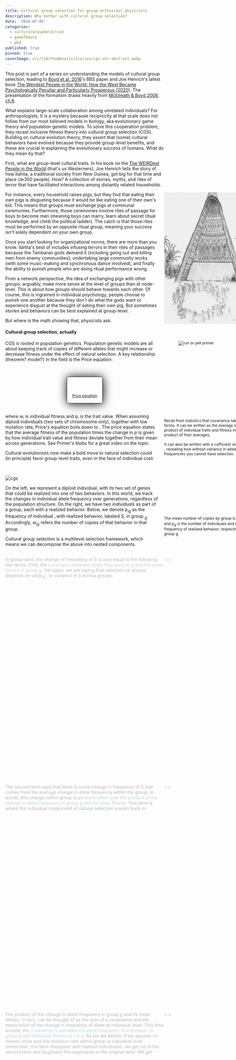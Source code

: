 ```yaml
---
title: Cultural group selection for group-enthusiast physicists
description: Why bother with cultural group selection?
date: '2024-07-05'
categories:
  - culturalGroupSelection
  - gameTheory
  - phd
published: true
pinned: true
coverImage: src/lib/thumbnails/stories/cgs-ver-abstract.webp
---
```


<script>
  import Katex from '$lib/components/Katex.svelte';
  import Scrolly from "$lib/components/helpers/Scrolly.svelte"
  
  let currentStep = 0;
  $: currentForm = 0;

  function handleClick() {
    currentForm = (currentForm + 1) % 2;
  } 
  
  const wg = "w_g = \\frac{1}{n_g} \\sum_i w_{ig}";

  const wbar_change_p = "\\bar{w} \\triangle p";
  const wg_change_pg = "w_{g} \\triangle p_{g}";
  const wig_change_pig = "w_{ig} \\triangle p_{ig}";
  
  const covar_wg_pg = "\\text{cov} (w_{g}, p_{g})";
  const covar_wig_pig = "\\text{cov} (w_{ig}, p_{ig})";
  const covar_eq = "\\text{cov}(x,y) = \\text{var}(x)\\beta(y,x)"

	const price_wiki = "\\bar{w} \\triangle p = \\text{cov} (w_{i}, p_{i})+ E \\big(w_i \\triangle p_i)";
	const price_diploid = "\\bar{w} \\triangle p = \\text{cov} (w_{i}, p_{i})";
	const price_mb = "\\bar{w} \\triangle p_g = \\text{cov} (w_{g}, p_{g})+E\\big[\\text{cov} (w_{ig}, p_{ig})\\big]";
	const price_mb2 = "\\bar{w} \\triangle p_g = \\text{var} (p_g) \\beta(w_{g}, p_{g})+E\\big[\\text{var}(p_{ig}) \\beta (w_{ig}, p_{ig})\\big]";
	
  const boyd_evidence = "\\frac{\\text{Group benefit}}{\\text{Individual cost}} > \\frac{1-F_{st}}{F_{st}}";
		
  const price_ineq_gardner = "\\triangle E_{i\\in I}(z_i) = \\text{cov}_{i\\in I} (w_{i}, z_{i})+ E_{i \\in I}(w_{i} \\triangle z_i)";

</script>

<div class="tip">This post is part of a series on understanding the models of cultural group selection, leading to <a href="https://www.cambridge.org/core/journals/behavioral-and-brain-sciences/article/cultural-group-selection-plays-an-essential-role-in-explaining-human-cooperation-a-sketch-of-the-evidence/638ED0187A9727D9D327661A91DE0759">Boyd et al. 2016</a>'s BBS paper and Joe Henrich's latest book <a href="https://us.macmillan.com/books/9780374710453/theweirdestpeopleintheworld">The Weirdest People in the World: How the West Became Psychologically Peculiar and Particularly Prosperous (2020)</a>. The presentation of the formalism draws heavily from <a href="https://academic.oup.com/chicago-scholarship-online/book/33152">McElreath & Boyd 2008, ch.6</a>.</div>

What explains large-scale collaboration among unrelated individuals? For anthropologists, It is a mystery because reciprocity at that scale does not follow from our most beloved models in biology, aka evolutionary game theory and population genetic models. To solve this cooperation problem, they recast inclusive fitness theory into cultural group selection (CGS). Building on cultural evolution theory, they assert that (some) cultural behaviors have evolved because they provide group-level benefits, and these are crucial in explaining the evolutionary success of humans. What do they mean by that?

First, what are group-level cultural traits. In his book on the <a href="https://us.macmillan.com/books/9780374710453/theweirdestpeopleintheworld">The WEIRDest People in the World</a> (that's us Westerners), Joe Henrich tells the story of how Ilahita, a traditional society from New Guinea, got big for that time and place (≫300 people). How? A collection of stories, myths, and rites of terror that have facilitated interactions among distantly related households.

<img src="https://raw.githubusercontent.com/jstonge/blog/main/static/tambaran-spirit-house.webp" class="margin-note-image" alt="tzamabaran spirit house"/>

For instance, every household raises pigs, but they find that eating their own pigs is disgusting because it would be like eating one of their own's kid. This means that groups must exchange pigs at communal ceremonies. Furthermore, those ceremonies involve rites of passage for boys to become men (meaning boys can marry, learn about secret ritual knowledge, and climb the political ladder). The catch is that those rites must be performed by an opposite ritual group, meaning your success isn't solely dependent on your own group. 

Once you start looking for organizational norms, there are more than you know. llahita's best of includes infusing terrors in their rites of passages because the Tambaran gods demand it (including going out and killing men from enemy communities), undertaking large community works (with some music-making and synchronous dance involved), and finally the ability to punish people who are doing ritual performance wrong. 

From a network perspective, the idea of exchanging pigs with other groups, arguably, make more sense at the level of groups than at node-level. This is about how _groups_ should behave towards each other. Of course, this is ingrained in individual psychology; people choose to punish one another because they don't do what the gods want or experience disgust at the thought of eating their own pig. But sometimes stories and behaviors can be best explained at group-level. 

But where is the math showing that, physicists ask.

#### Cultural group selection, actually

<div class="margin-note-image">
  <div style="display: flex; justify-content: center; align-items: center;">
    <img src = "../run-or-yell-primer.png" alt="run or yell primer" style="width: 70%;"/>
  </div>
  <!-- <caption style="display: flex; justify-content: center; align-items: center;"><a href="https://www.youtube.com/watch?v=iLX_r_WPrIw">Primer's blobs with behaviors contained in genes</a></caption> -->
</div>

CGS is rooted in population genetics. Population genetic models are all about keeping track of copies of different alleles that might increase or decrease fitness under the effect of natural selection. A key relationship (theorem? model?) in the field is the Price equation:

<div class="parent-container">
  <div class='model-container' style="text-align: center;"> <br> <Katex math={price_wiki}/> 
  <br><small><a href="https://en.wikipedia.org/wiki/Price_equation">Price equation</a></small>
  </div>
</div>

<div class="margin-note-text">
  <br>
  Recall from statistics that covariance takes different forms. It can be written as the average over the product of individual traits and fitness minus the product of their averages, <Katex math={"\\text{cov}(w_i,p_i) = E(p_i w_i) - E(p_i)E(w_i)"}/><br><br>It can also be written with a cofficient regression,<br><Katex math={"\\text{cov}(w_i,p_i) = \\text{var}(p_i)\\frac{\\text{cov}(w_i,p_i)}{\\text{var}(p_i)} = \\text{var}(p_i)\\beta(w_i,p_i)"}/>, revealing how without variance in allele frequencies you cannot have selection.
</div> 
where <em>wᵢ</em> is individual fitness and pᵢ is the trait value. When assuming diploid individuals (two sets of chromosome only), together with low mutation rate, Price's equation boils down to <Katex math={price_diploid}/>. The price equation states that the average fitness of the population times the change in <em>p</em> is given by how individual trait value and fitness deviate together from their mean across generations. See Primer's blobs for a great video on the topic.

Cultural evolutionists now make a bold move to natural selection could (in principle) favor group-level traits, even in the face of individual cost:

<img src = "../inds-to-cgs.svg" style="margin-top: 2rem;" alt="cgs"/>

<div class='margin-note-text' style="margin-top: 10rem;">The mean number of copies by group is <Katex math={wg}/>, where <em>n<sub>g</sub></em> and <em>p<sub>g</sub></em> is the number of individuals and the frequency of realized behavior, respectively, in group <em>g</em>.</div>

On the left, we represent a diploid individual, with its two set of genes that could be realized into one of two behaviors. In this world, we track the changes in individual allele frequency over generations, regardless of the population structure. On the right, we have two <em>individuals</em> as part of a group, each with a realized behavior. Below, we denote <em>p<sub>ig</sub></em> as the frequency of individual ᵢ with realized behavior, labeled <em>S</em>, in group <em><sub>g</sub></em>. Accordingly, <em>w<sub>ig</sub></em> refers the number of copies of that behavior in that group. 

Cultural group selection is a multilevel selection framework, which means we can decompose the above into nested components. 

<br>
<section>
	<div class="steps">
		<Scrolly bind:value={currentStep}>
        <div class='step' class:active={currentStep === 0}>
            <div class='margin-note-image-math'> 
              <Katex math={wbar_change_p}/> = <span style="color:#088F8F;"><Katex math={covar_wg_pg}/></span> + <Katex math={"E("+wg_change_pg+")"}/>
            </div>
          In group-land, the change of frequency of <em>S</em> is now equal to the following two terms. First, the <span style="color:#088F8F;">covariance between allele frequency in <em>g</em> and the mean fitness in group <em>g</em></span>. Yet again, we are saying that selection on groups depends on <em>var(p<sub>g</sub>)</em>, or variance in S across groups.
        </div>
        <div class='step' class:active={currentStep === 1}>
            <div class='margin-note-image-math'>
                <Katex math={wbar_change_p}/> = <Katex math={covar_wg_pg}/> + <span style="color:#088F8F;"><Katex math={"E("+wg_change_pg+")"}/></span>
            </div>
            The second term says that there is some change in frequency of S that comes from the average change in allele frequency within the group. In words, this change within group is an <span style="color:#088F8F;">expectation over the product of the change in allele frequency in group <em>g</em> and its mean fitness</span>. This term is where the individual component of natural selection sneaks back in. 
        </div>
        <div class='step' class:active={currentStep === 2}>
            <div class='margin-note-image-math'>
                <Katex math={wg_change_pg} class='margin-note'/>
                =
                <span style="color:#088F8F;"><Katex math={covar_wig_pig}/></span>
                +
                <Katex math={"\\cancel{E("+wig_change_pig+")}"}/>
            </div>
            The product of the change in allele frequency in group <em>g</em> and its mean fitness, in turn, can be thought of as the sum of a covariance and the expectation of the change in frequency of allele at individual level. This time around, the <span style="color:#088F8F;">covariance is between the allele frequency of individual <em>i</em> in group <em>g</em> and individual fitness of <em>i</em> in <em>g</em></span>.
            As we did before, if we assume no meiotic drive and low mutation rate within group at individual level (remember, this term disappear with haploid individuals), we get rid of the second term and plug back this expression in the original term. We get
        </div>
		</Scrolly>
	</div>
</section>

<div class="parent-container">
  <div class='model-container' style="text-align: center; margin-top: 6rem"> <br> <Katex math={wbar_change_p}/> = <Katex math={covar_wg_pg}/> + <Katex math={"E("+covar_wig_pig+")"}/>
  <br><small>(General form of Price equation;<br>see Mcelreath & Boyd 2008 p.229 for a more detailed derivation)</small>
  </div>
</div>

This is the core of the multilevel selection idea of CGS. Basically, you can decompose the selection effect on behavior <em>S</em> across groups and individuals, looking at which part explains variance the most, as with something like <a href="https://en.wikipedia.org/wiki/Analysis_of_variance">ANOVA</a>. Using the fact that we can write covariance such as <Katex math={covar_eq}/>, cultural evolutionists like to use the following, more practical form

<div class="parent-container">
  <div class='model-container' style="text-align: center;"> <br> <Katex math={price_mb2}/>
  <br><small>(Showing the regression coefficient)</small>
  </div>
</div>

what really matters is the relative strenght of selection within and between groups. The two terms have inverse signs, meaning that when one goes up the other one needs to go down. In <a href="https://www.cambridge.org/core/journals/behavioral-and-brain-sciences/article/cultural-group-selection-plays-an-essential-role-in-explaining-human-cooperation-a-sketch-of-the-evidence/638ED0187A9727D9D327661A91DE0759">Boyd et al. 2016</a>, their main sketch of quantitative evidence is actually in the form of 

<div class="parent-container">
  <div class='model-container' style="text-align: center;"> <br> <Katex math={boyd_evidence}/>
  <br><small>(Showing the regression coefficient)</small>
  </div>
</div>

where <em>F<sub>st</sub></em> is the fraction of total variance that is between groups, aka <em>var(p<sub>g</sub>)</em>. The punchline should be clearer now, 

<div class="parent-container">
  <div class='model-container' style="text-align: center;">
  <em>For selection to favor group-level traits in the face of individual costs, we need a system that promote variation between groups while maintaining low variation within groups.</em>
  </div>
</div>

Anthropologists argue that group-based cultural systems are like that. 

#### Return to Ilahita

We briefly come back to Ilahita's stories to clarify a few points about the scope of CGS, mechanisms, and levels of selection. 

Beyond stories and rites of terrors, Henrich argues that Ilahita's scaling up is due to intergroup competition among (39) clans. 

Intergroup competition is hypothesized as a key driver of cultural group selection. For instance, violent conflict such as wars is a great way to preserve strong between-group competition (increasing <em>p<sub>g</sub></em>) while maintaining conformity among your rank (reducing <em>p<sub>ig</sub></em>). Other mechanisms from cultural evolution theory further promote conditions for CGS to work, such as exhibiting preferentially learning from your peers (biased social learning; further reducing <em>p<sub>ig</sub></em>). 



#### For fun and glory: the many lives of the Price's equation 

<div class="caution">WIP; i'll add more interpretations and references when I have time</div>

<br>
<button on:click={() => handleClick()}>Toggle Price's Interpretation</button>

<!-- Start Multiverse -->

{#if currentForm == 0}

<div class="parent-container">
  <div class='model-container' style="text-align: center;"> <br> <Katex math={price_ineq_gardner}/> 
  <br><small>(Price equation; <a href="https://royalsocietypublishing.org/doi/10.1098/rstb.2019.0361">Gardner 2021</a>)</small>
  </div>
</div>

<p>In a nutshell, we are thinking about the covariance between average group fitness and average group allele frequency.</p>

{:else if currentForm == 1}

<div class="parent-container">
  <div class='model-container' style="text-align: center;"> <br> <Katex math={price_ineq}/> 
  <br><small>(Price equation with subpopulations as groups of individuals; McElreath & Boyd 2008 p.231)</small>
  </div>
</div>

<p>In a nutshell, we are thinking about the assemblage of two different population, and how the first assemblage maps onto the second after a single timestep. As Gardner says, it shows the driving forces behind evolution. We have the unit of selection, or the "particle" type indexed by <em>i</em>. There is the arena of selection, which is the aggregation unit notated by <em>l</em>. There is the character under selection, which is notated by <em>z</em>. And there is the target of selection, which is notated by <em>w</em>. This is the thing whose covariance with <em>z</em> drive natural selection.</p>


{:else if currentForm == 2}

<div class='model-container' style="text-align: center;"> <br>
    <div>Change in the average character value between parent and offspring</div> = <div>Covariance of fitness and character value across parents (selection)</div> - <div>Average of the product of fitness and the character difference between parent and offspring (non-selective transmission)</div><small>Gardner</small>
</div>

{:else} 

<div class="parent-container">
  <div class='model-container' style="text-align: center;"><br>The change in the <span style="color:#088F8F">average value of character among the 'parents'</span> and the average value of character among the 'offsprings'.<br>  
  <br><small>(Price equation in plain english)</small>
  </div>
</div>

<p>In a nutshell, we are thinking about the assemblage of two different population, and how the first assemblage maps onto the second after a single timestep.</p>

{/if}

#### I want more!

Cultural group selection is connected to the following topics in McElreath & Boyd's book:
- Reciprocity and collective action (ch. 4.5) 
  - Altruistic punishment; second-order dilemma (punishing those who failed to punish; ch. 4.5.2). Second-order dilemma could be a nice use of adaptive higher-order interactions.
  - More generally, n-person games (ch.4.5.1) and repeated interactions (ch. 4.1.1)
- Costly signal theory; what if people fake their intent (ch.5.1)
- <a href="https://sci-hub.ru/10.1006/jtbi.2001.2515">Group Beneficial Norms Can Spread Rapidly in a Structured Population (Boyd & Richerson 2002)</a>
- <a href="https://www.pnas.org/content/pnas/114/23/6068.full.pdf">Collective action and the evolution of social norm internalization (Gavrilets & Richerson 2017)</a>
- <a href="https://scholar.harvard.edu/files/henrich/files/what_makes_us_smart_final.pdf">What makes us smart? (Henrich & Muthukrishna 2023)</a>

In the next part of the series, we look at how CGS can relate to group-based master equations.

<style>

  /* Style for margin note */
.margin-note-image {
    font-size: 12px;
    width: 300px;  /* Set the width of the image */
    float: right;  /* Align the image to the right */
    margin-left: 20px; /* Space between the text and the image */
    margin-right: -300px; /* Pull the image into the right margin */
    position: relative; /* Position relative to its normal position */
    top: 0; /* Align the top of the image with the top of the paragraph */
}

.margin-note-image-big {
    width: 300px;  /* Set the width of the image */
    float: right;  /* Align the image to the right */
    margin-left: 20px; /* Space between the text and the image */
    margin-right: -300px; /* Pull the image into the right margin */
    position: relative; /* Position relative to its normal position */
    top: 0; /* Align the top of the image with the top of the paragraph */
}

.margin-note-text {
    font-size: 12px;
    width: 300px;  /* Set the width of the image */
    float: right;  /* Align the image to the right */
    margin-left: 20px; /* Space between the text and the image */
    margin-right: -300px; /* Pull the image into the right margin */
    position: relative; /* Position relative to its normal position */
    top: 0; /* Align the top of the image with the top of the paragraph */
}

.margin-note-image-math {
    width: 300px;  /* Set the width of the image */
    float: right;  /* Align the image to the right */
    margin-left: 20px; /* Space between the text and the image */
    margin-right: -300px; /* Pull the image into the right margin */
    position: relative; /* Position relative to its normal position */
    top: 0; /* Align the top of the image with the top of the paragraph */
}

/* Parent container style */
.parent-container {
    display: flex;
    justify-content: center; /* Center horizontally */
    align-items: center;    /* Center vertically */
}


.model-container {
    font-size: var(--font-size-fluid-1);
    padding: 1rem;
    margin: 2rem 0 2rem 0;
    border: 1px solid black;
    border-radius: 6px;
    box-shadow: 1px 1px 30px rgba(0, 0, 0, 1);
    display: inline-block;
}

/* Scrollytelling stuff */

.step {
    height: 18vh;
    opacity: 0.3;
    
}

.step.active {
    opacity: 1;
}

section {
    position: relative;
}

.steps {
    display: flex;
    flex-direction: column;
}

/* ON MOBILE */

@media (max-width: 768px) {
    
    .margin-note-image,
    .margin-note-image-big {
        float: none; /* Align image with text */
        width: 70%; /* Make the image responsive */
        margin: 0 auto; 
        padding-top: 10px;  
        padding-bottom: 10px;  
        border-radius: 15%; /* Make the image round in the corner */
    }
    
    .margin-note-image-math {
        float: none; /* Align image with text */
        width: 70%; /* Make the image responsive */
        margin: 0 auto; 
        padding-bottom: 45px;  
    }

    /* Remove margin text when on mobile for now  */
    .margin-note-text {
        display: none;
    }

    .parent-container {
      padding-top: 2rem;
    }

    .step {
        height: 55vh;
    }

    .model-container {
      font-size: var(--font-size-fluid-1);
      padding: 1rem;
      border: 1px solid black;
      border-radius: 6px;
      box-shadow: 1px 1px 30px rgba(0, 0, 0, 1);
      display: inline-block;
  }
    
}


</style>